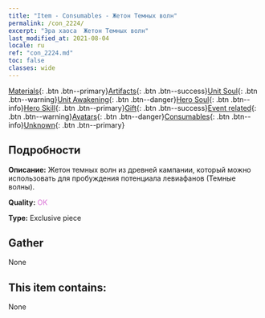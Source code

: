```yaml
---
title: "Item - Consumables - Жетон Темных волн"
permalink: /con_2224/
excerpt: "Эра хаоса  Жетон Темных волн"
last_modified_at: 2021-08-04
locale: ru
ref: "con_2224.md"
toc: false
classes: wide
---
```

 [Materials](/ItemsRU/){: .btn .btn--primary}[Artifacts](/ItemsRU/Artifacts/){: .btn .btn--success}[Unit Soul](/ItemsRU/UnitSoul/){: .btn .btn--warning}[Unit Awakening](/ItemsRU/UnitAwakening/){: .btn .btn--danger}[Hero Soul](/ItemsRU/HeroSoul/){: .btn .btn--info}[Hero Skill](/ItemsRU/HeroSkill/){: .btn .btn--primary}[Gift](/ItemsRU/Gift/){: .btn .btn--success}[Event related](/ItemsRU/Events/){: .btn .btn--warning}[Avatars](/ItemsRU/Avatars/){: .btn .btn--danger}[Consumables](/ItemsRU/Consumables/){: .btn .btn--info}[Unknown](/ItemsRU/Unknown/){: .btn .btn--primary}

## Подробности
 **Описание:** Жетон темных волн из древней кампании, который можно использовать для пробуждения потенциала левиафанов (Темные волны).

 **Quality:** <span style="color: #DA70D6">OK</span>

 **Type:** Exclusive piece

## Gather

  None

## This item contains:

  None

